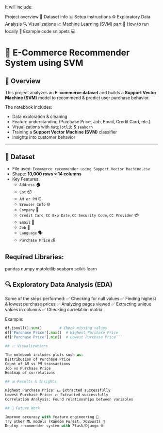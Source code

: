 It will include:

Project overview 📝
Dataset info 📊
Setup instructions ⚙️
Exploratory Data Analysis 🔍
Visualizations 📈
Machine Learning (SVM) part 🤖
How to run locally 🚀
Example code snippets 💻

# 🛒 E-Commerce Recommender System using SVM  

## 📌 Overview  
This project analyzes an **E-commerce dataset** and builds a **Support Vector Machine (SVM)** model to recommend & predict user purchase behavior.  

The notebook includes:  
- Data exploration & cleaning  
- Feature understanding (Purchase Price, Job, Email, Credit Card, etc.)  
- Visualizations with `matplotlib` & `seaborn`  
- Training a **Support Vector Machine (SVM)** classifier  
- Insights into customer behavior  

---

## 📂 Dataset  
- File used: `Ecommerce recommender using Support Vector Machine.csv`  
- Shape: **10,000 rows × 14 columns**  
- Key Features:  
  - `Address` 🏠  
  - `Lot` 📦  
  - `AM or PM` ⏰  
  - `Browser Info` 🌐  
  - `Company` 🏢  
  - `Credit Card`, `CC Exp Date`, `CC Security Code`, `CC Provider` 💳  
  - `Email` 📧  
  - `Job` 💼  
  - `Language` 🗣️  
  - `Purchase Price` 💰  

## Required Libraries:
pandas
numpy
matplotlib
seaborn
scikit-learn

## 🔍 Exploratory Data Analysis (EDA)
Some of the steps performed:
✅ Checking for null values
✅ Finding highest & lowest purchase prices
✅ Analyzing pages viewed
✅ Extracting unique values in columns
✅ Checking correlation matrix

Example:
```python
df.isnull().sum()        # Check missing values
df['Purchase Price'].max()  # Highest Purchase Price
df['Purchase Price'].min()  # Lowest Purchase Price```

## 📈 Visualizations

The notebook includes plots such as:
Distribution of Purchase Price
Count of AM vs PM transactions
Job vs Purchase Price
Heatmap of correlations

## 📊 Results & Insights

Highest Purchase Price: 💵 Extracted successfully
Lowest Purchase Price: 💵 Extracted successfully
Correlation Analysis: Found relationships between variables

## 📌 Future Work

Improve accuracy with feature engineering 🔧
Try other ML models (Random Forest, XGBoost) 🌲
Deploy recommender system with Flask/Django 🌐
